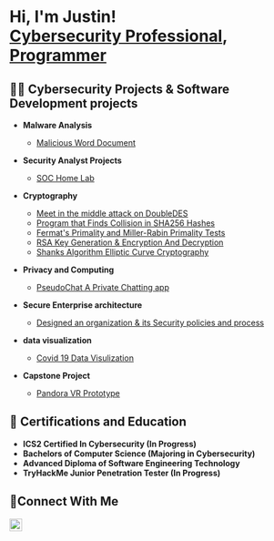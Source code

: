 <h1>Hi, I'm Justin! <br/><a href="https://www.linkedin.com/in/justin-langevin/">Cybersecurity Professional</a>, <a href="https://github.com/Justin200104">Programmer</a></h1>

<h2>👨‍💻 Cybersecurity Projects & Software Development projects</h2>

- <b>Malware Analysis</b>
  - [Malicious Word Document](https://github.com/Justin200104/MalwareAnalysisFinalProject)
  
- <b>Security Analyst Projects</b>
  - [SOC Home Lab](https://github.com/Justin200104/Security-Analyst---SOC-Home-Lab)
  
- <b>Cryptography</b>
  - [Meet in the middle attack on DoubleDES](https://github.com/Justin200104/Meet-In-The-Middle-Attack-on-2DES/tree/main)
  - [Program that Finds Collision in SHA256 Hashes](https://github.com/Justin200104/SHA256-Collision-Finder)
  - [Fermat's Primality and Miller-Rabin Primality Tests](https://github.com/Justin200104/Fermat-s-Primality-and-Miller-Rabin-Primality-Test)
  - [RSA Key Generation & Encryption And Decryption](https://github.com/Justin200104/RSA-Key-Generation-Encrypt-and-Decrypt)
  - [Shanks Algorithm Elliptic Curve Cryptography](https://github.com/Justin200104/Elliptic-Curve-Cryptography)

- <b>Privacy and Computing</b>
  - [PseudoChat A Private Chatting app](https://github.com/Justin200104/PrivacyFinalProject)
    
- <b>Secure Enterprise architecture</b>
  - [Designed an organization & its Security policies and process](https://github.com/Justin200104/Designed-an-organization-its-Security-policies-and-process)
- <b>data visualization</b>
  - [Covid 19 Data Visulization](https://www.youtube.com/watch?v=QNjYpxxwE3c)
- <b>Capstone Project</b>
  - [Pandora VR Prototype](https://www.youtube.com/watch?v=T_eCAfjK-NY)

<h2>📝 Certifications and Education</h2>

- <b>ICS2 Certified In Cybersecurity (In Progress)</b>
- <b>Bachelors of Computer Science (Majoring in Cybersecurity)</b>
- <b>Advanced Diploma of Software Engineering Technology</b>
- <b>TryHackMe Junior Penetration Tester (In Progress)</b>


<h2>🤳Connect With Me</h2>

[<img align="left" alt="JoshMadakor | LinkedIn" width="22px" src="https://cdn.jsdelivr.net/npm/simple-icons@v3/icons/linkedin.svg" />][linkedin]

[linkedin]: https://www.linkedin.com/in/justin-langevin/




<!--
**Justin200104/Justin200104** is a ✨ _special_ ✨ repository because its `README.md` (this file) appears on your GitHub profile.

Here are some ideas to get you started:

- 🔭 I’m currently working on ...
- 🌱 I’m currently learning ...
- 👯 I’m looking to collaborate on ...
- 🤔 I’m looking for help with ...
- 💬 Ask me about ...
- 📫 How to reach me: ...
- 😄 Pronouns: ...
- ⚡ Fun fact: ...
-->
